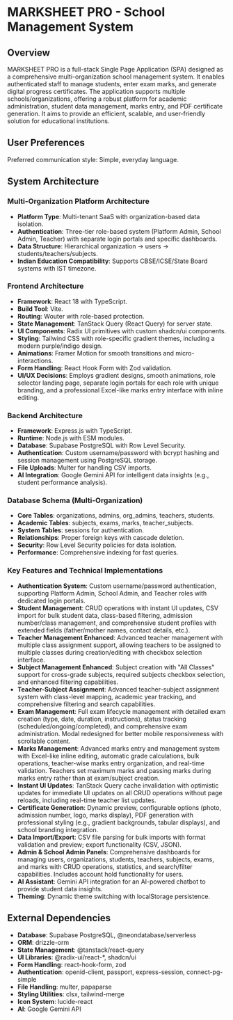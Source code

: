 # MARKSHEET PRO - School Management System

## Overview

MARKSHEET PRO is a full-stack Single Page Application (SPA) designed as a comprehensive multi-organization school management system. It enables authenticated staff to manage students, enter exam marks, and generate digital progress certificates. The application supports multiple schools/organizations, offering a robust platform for academic administration, student data management, marks entry, and PDF certificate generation. It aims to provide an efficient, scalable, and user-friendly solution for educational institutions.

## User Preferences

Preferred communication style: Simple, everyday language.

## System Architecture

### Multi-Organization Platform Architecture
- **Platform Type**: Multi-tenant SaaS with organization-based data isolation.
- **Authentication**: Three-tier role-based system (Platform Admin, School Admin, Teacher) with separate login portals and specific dashboards.
- **Data Structure**: Hierarchical organization → users → students/teachers/subjects.
- **Indian Education Compatibility**: Supports CBSE/ICSE/State Board systems with IST timezone.

### Frontend Architecture
- **Framework**: React 18 with TypeScript.
- **Build Tool**: Vite.
- **Routing**: Wouter with role-based protection.
- **State Management**: TanStack Query (React Query) for server state.
- **UI Components**: Radix UI primitives with custom shadcn/ui components.
- **Styling**: Tailwind CSS with role-specific gradient themes, including a modern purple/indigo design.
- **Animations**: Framer Motion for smooth transitions and micro-interactions.
- **Form Handling**: React Hook Form with Zod validation.
- **UI/UX Decisions**: Employs gradient designs, smooth animations, role selector landing page, separate login portals for each role with unique branding, and a professional Excel-like marks entry interface with inline editing.

### Backend Architecture
- **Framework**: Express.js with TypeScript.
- **Runtime**: Node.js with ESM modules.
- **Database**: Supabase PostgreSQL with Row Level Security.
- **Authentication**: Custom username/password with bcrypt hashing and session management using PostgreSQL storage.
- **File Uploads**: Multer for handling CSV imports.
- **AI Integration**: Google Gemini API for intelligent data insights (e.g., student performance analysis).

### Database Schema (Multi-Organization)
- **Core Tables**: organizations, admins, org_admins, teachers, students.
- **Academic Tables**: subjects, exams, marks, teacher_subjects.
- **System Tables**: sessions for authentication.
- **Relationships**: Proper foreign keys with cascade deletion.
- **Security**: Row Level Security policies for data isolation.
- **Performance**: Comprehensive indexing for fast queries.

### Key Features and Technical Implementations
- **Authentication System**: Custom username/password authentication, supporting Platform Admin, School Admin, and Teacher roles with dedicated login portals.
- **Student Management**: CRUD operations with instant UI updates, CSV import for bulk student data, class-based filtering, admission number/class management, and comprehensive student profiles with extended fields (father/mother names, contact details, etc.).
- **Teacher Management Enhanced**: Advanced teacher management with multiple class assignment support, allowing teachers to be assigned to multiple classes during creation/editing with checkbox selection interface.
- **Subject Management Enhanced**: Subject creation with "All Classes" support for cross-grade subjects, required subjects checkbox selection, and enhanced filtering capabilities.
- **Teacher-Subject Assignment**: Advanced teacher-subject assignment system with class-level mapping, academic year tracking, and comprehensive filtering and search capabilities.
- **Exam Management**: Full exam lifecycle management with detailed exam creation (type, date, duration, instructions), status tracking (scheduled/ongoing/completed), and comprehensive exam administration. Modal redesigned for better mobile responsiveness with scrollable content.
- **Marks Management**: Advanced marks entry and management system with Excel-like inline editing, automatic grade calculations, bulk operations, teacher-wise marks entry organization, and real-time validation. Teachers set maximum marks and passing marks during marks entry rather than at exam/subject creation.
- **Instant UI Updates**: TanStack Query cache invalidation with optimistic updates for immediate UI updates on all CRUD operations without page reloads, including real-time teacher list updates.
- **Certificate Generation**: Dynamic preview, configurable options (photo, admission number, logo, marks display), PDF generation with professional styling (e.g., gradient backgrounds, tabular displays), and school branding integration.
- **Data Import/Export**: CSV file parsing for bulk imports with format validation and preview; export functionality (CSV, JSON).
- **Admin & School Admin Panels**: Comprehensive dashboards for managing users, organizations, students, teachers, subjects, exams, and marks with CRUD operations, statistics, and search/filter capabilities. Includes account hold functionality for users.
- **AI Assistant**: Gemini API integration for an AI-powered chatbot to provide student data insights.
- **Theming**: Dynamic theme switching with localStorage persistence.

## External Dependencies

- **Database**: Supabase PostgreSQL, @neondatabase/serverless
- **ORM**: drizzle-orm
- **State Management**: @tanstack/react-query
- **UI Libraries**: @radix-ui/react-*, shadcn/ui
- **Form Handling**: react-hook-form, zod
- **Authentication**: openid-client, passport, express-session, connect-pg-simple
- **File Handling**: multer, papaparse
- **Styling Utilities**: clsx, tailwind-merge
- **Icon System**: lucide-react
- **AI**: Google Gemini API